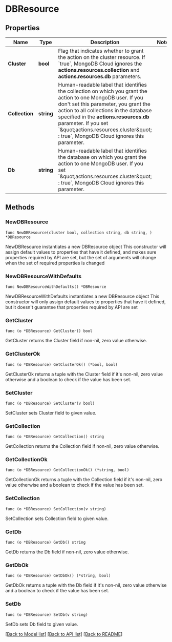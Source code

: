 # DBResource

## Properties

Name | Type | Description | Notes
------------ | ------------- | ------------- | -------------
**Cluster** | **bool** | Flag that indicates whether to grant the action on the cluster resource. If &#x60;true&#x60;, MongoDB Cloud ignores the **actions.resources.collection** and **actions.resources.db** parameters. | 
**Collection** | **string** | Human-readable label that identifies the collection on which you grant the action to one MongoDB user. If you don&#39;t set this parameter, you grant the action to all collections in the database specified in the **actions.resources.db** parameter. If you set &#x60;\&quot;actions.resources.cluster\&quot; : true&#x60;, MongoDB Cloud ignores this parameter. | 
**Db** | **string** | Human-readable label that identifies the database on which you grant the action to one MongoDB user. If you set &#x60;\&quot;actions.resources.cluster\&quot; : true&#x60;, MongoDB Cloud ignores this parameter. | 

## Methods

### NewDBResource

`func NewDBResource(cluster bool, collection string, db string, ) *DBResource`

NewDBResource instantiates a new DBResource object
This constructor will assign default values to properties that have it defined,
and makes sure properties required by API are set, but the set of arguments
will change when the set of required properties is changed

### NewDBResourceWithDefaults

`func NewDBResourceWithDefaults() *DBResource`

NewDBResourceWithDefaults instantiates a new DBResource object
This constructor will only assign default values to properties that have it defined,
but it doesn't guarantee that properties required by API are set

### GetCluster

`func (o *DBResource) GetCluster() bool`

GetCluster returns the Cluster field if non-nil, zero value otherwise.

### GetClusterOk

`func (o *DBResource) GetClusterOk() (*bool, bool)`

GetClusterOk returns a tuple with the Cluster field if it's non-nil, zero value otherwise
and a boolean to check if the value has been set.

### SetCluster

`func (o *DBResource) SetCluster(v bool)`

SetCluster sets Cluster field to given value.


### GetCollection

`func (o *DBResource) GetCollection() string`

GetCollection returns the Collection field if non-nil, zero value otherwise.

### GetCollectionOk

`func (o *DBResource) GetCollectionOk() (*string, bool)`

GetCollectionOk returns a tuple with the Collection field if it's non-nil, zero value otherwise
and a boolean to check if the value has been set.

### SetCollection

`func (o *DBResource) SetCollection(v string)`

SetCollection sets Collection field to given value.


### GetDb

`func (o *DBResource) GetDb() string`

GetDb returns the Db field if non-nil, zero value otherwise.

### GetDbOk

`func (o *DBResource) GetDbOk() (*string, bool)`

GetDbOk returns a tuple with the Db field if it's non-nil, zero value otherwise
and a boolean to check if the value has been set.

### SetDb

`func (o *DBResource) SetDb(v string)`

SetDb sets Db field to given value.



[[Back to Model list]](../README.md#documentation-for-models) [[Back to API list]](../README.md#documentation-for-api-endpoints) [[Back to README]](../README.md)


